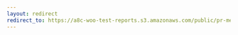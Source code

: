 ```yaml
---
layout: redirect
redirect_to: https://a8c-woo-test-reports.s3.amazonaws.com/public/pr-merge/43325/api/index.html
---
```

